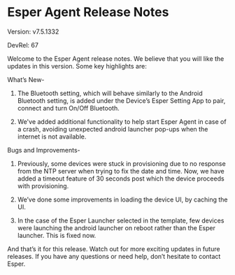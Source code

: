 # Esper Agent Release Notes 

Version: v7.5.1332

DevRel: 67  
  
Welcome to the Esper Agent release notes. We believe that you will like the updates in this version. Some key highlights are:  
  
What’s New-  

1. The Bluetooth setting, which will behave similarly to the Android Bluetooth setting, is added under the Device’s Esper Setting App to pair, connect and turn On/Off Bluetooth.  

2. We've added additional functionality to help start Esper Agent in case of a crash, avoiding unexpected android launcher pop-ups when the internet is not available.  
  
Bugs and Improvements-  

1. Previously, some devices were stuck in provisioning due to no response from the NTP server when trying to fix the date and time. Now, we have added a timeout feature of 30 seconds post which the device proceeds with provisioning.  

2. We’ve done some improvements in loading the device UI, by caching the UI.  

3. In the case of the Esper Launcher selected in the template, few devices were launching the android launcher on reboot rather than the Esper launcher. This is fixed now.  
  
And that’s it for this release. Watch out for more exciting updates in future releases. If you have any questions or need help, don’t hesitate to contact Esper.
